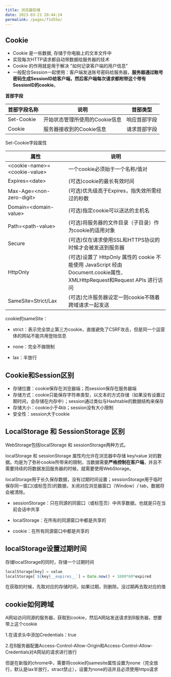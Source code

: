 ```yaml
---
title: 浏览器存储
date: 2023-03-21 20:44:24
permalink: /pages/f1d55e/
---
```


## Cookie

- Cookie 是一些数据, 存储于你电脑上的文本文件中
- 实现每次HTTP请求都自动带数据给服务器的技术
- Cookie 的作用就是用于解决 "如何记录客户端的用户信息"
- 一般配合Session一起使用：客户端发送账号密码给服务器，**服务器通过账号密码生成SessionID给客户端，然后客户端每次请求都附带这个带有SessionID的cookie**。

**首部字段**

| 首部字段名称 | 说明                           | 首部类型     |
| ------------ | ------------------------------ | ------------ |
| Set-Cookie   | 开始状态管理所使用的Cookie信息 | 响应首部字段 |
| Cookie       | 服务器接收到的Cookie信息       | 请求首部字段 |

Set-Cookie字段属性

| 属性                           | 说明                                                         |
| ------------------------------ | ------------------------------------------------------------ |
| \<cookie-name>=\<cookie-value> | 一个cookie必须始于一个名称/值对                              |
| Expires=\<date>                | (可选)cookie的最长有效时间                                   |
| Max-Age=\<non-zero-digit>      | (可选)优先级高于Expires，指失效所需经过的秒数                |
| Domain=\<domain-value>         | (可选)指定cookie可以送达的主机名                             |
| Path=\<path-value>             | (可选)将服务器的文件目录（子目录）作为cookie的适用对象       |
| Secure                         | (可选)仅在请求使用SSL和HTTPS协议的时候才会被发送到服务器     |
| HttpOnly                       | (可选)设置了 HttpOnly 属性的 cookie 不能使用 JavaScript 经由  Document.cookie属性、XMLHttpRequest和Request APIs 进行访问 |
| SameSite=Strict/Lax            | (可选)允许服务器设定一则cookie不随着跨域请求一起发送         |

cookie的sameSite：

- strict：表示完全禁止第三方cookie，直接避免了CSRF攻击，但是同一个运营体的网站不能共用登陆信息

- none：完全不做限制

- lax：半放行

## Cookie和Session区别

- 存储位置：cookie保存在浏览器端；而session保存在服务器端
- 存储方式：cookie只能保存字符串类型，以文本的方式存储（如果没有设置过期时间，会存储在内存中）；session通过类似与Hashtable的数据结构来保存
- 存储大小：cookie小于4kb；session没有大小限制
- 安全性：session大于cookie

## LocalStorage 和 SessionStorage 区别

WebStorage包括localStorage 和 sessionStorage两种方式。

localStorage 和 sessionStorage 属性均允许在浏览器中存储 key/value 对的数据。均是为了弥补cookie所带来的限制，当数据需要**严格控制在客户端**，并且不需要持续的将数据发回服务器的时候，就需要使用WebStorage。

localStorage用于长久保存数据，没有过期时间设置；sessionStorage用于临时保存同一窗口(或标签页)的数据，关闭对应浏览器窗口（Window）/ tab，数据将会被清除。



- sessionStorage：只在同源的同窗口（或标签页）中共享数据，也就是只在当前会话中共享


- localStorage：在所有的同源窗口中都是共享的


- cookie：在所有同源窗口中都是共享的



## localStorage设置过期时间

存储localStorage的同时，存储一个过期时间

```js
localStorage[key] = value
localStorage[`${key}__expires__`] = Date.now() + 1000*60*expired
```

在获取的时候，先取对应的存储时间，如果过期，则删除。没过期再去取对应的值

## cookie如何跨域

A网站访问同源的服务器，获取到cookie，然后A网站发送请求到B服务器，想要带上这个cookie

1.在请求头中添加Credentials：true

2.在B服务器配置Access-Control-Allow-Origin和Access-Control-Allow-Credentials对A网站的请求进行放行

但是在新版的chrome中，需要将cookie的samesite属性设置为none（完全放行，默认是lax半放行，stract禁止），设置为none的话并且必须使用https请求
